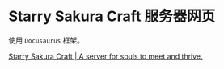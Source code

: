 # Starry Sakura Craft 服务器网页

使用 `Docusaurus` 框架。

[Starry Sakura Craft | A server for souls to meet and thrive.](http://starry-sakura-craft.online)